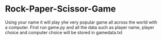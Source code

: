 # Rock-Paper-Scissor-Game
Using your name it will play yhe very popular game all across the world with a computer. 
First run game.py and all the data such as player name, player choice and computer choice will be stored in gamedata.txt
